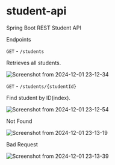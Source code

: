 # student-api
Spring Boot REST Student API

Endpoints

`GET` - `/students`

Retrieves all students.

![Screenshot from 2024-12-01 23-12-34](https://github.com/user-attachments/assets/d14cd686-a3f9-451c-b3bd-186d65928f65)


`GET` - `/students/{studentId}`

Find student by ID(index).

![Screenshot from 2024-12-01 23-12-54](https://github.com/user-attachments/assets/4316d643-e9e7-4f48-a292-72a5fb2bf295)


Not Found

![Screenshot from 2024-12-01 23-13-19](https://github.com/user-attachments/assets/6f1ea005-cbb6-4017-b693-84fa21103e57)

Bad Request

![Screenshot from 2024-12-01 23-13-39](https://github.com/user-attachments/assets/6f322d04-97e8-45a7-9b99-436da52354d8)


